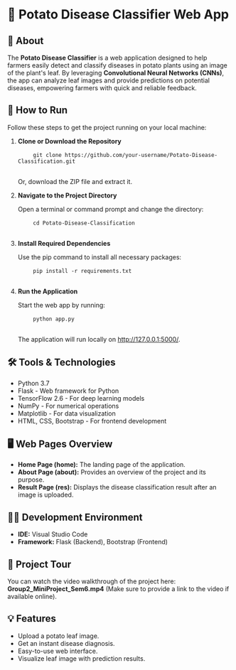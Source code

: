 <h1>🌿 Potato Disease Classifier Web App</h1>

<h2>📖 About</h2>
<p>
  The <strong>Potato Disease Classifier</strong> is a web application designed to help farmers easily detect and classify diseases in potato plants using an image of the plant's leaf. By leveraging <strong>Convolutional Neural Networks (CNNs)</strong>, the app can analyze leaf images and provide predictions on potential diseases, empowering farmers with quick and reliable feedback.
</p>

<h2>🚀 How to Run</h2>
<p>Follow these steps to get the project running on your local machine:</p>

<ol>
  <li><strong>Clone or Download the Repository</strong></li>
  <pre>
    <code>git clone https://github.com/your-username/Potato-Disease-Classification.git</code>
  </pre>
  <p>Or, download the ZIP file and extract it.</p>

  <li><strong>Navigate to the Project Directory</strong></li>
  <p>Open a terminal or command prompt and change the directory:</p>
  <pre>
    <code>cd Potato-Disease-Classification</code>
  </pre>

  <li><strong>Install Required Dependencies</strong></li>
  <p>Use the pip command to install all necessary packages:</p>
  <pre>
    <code>pip install -r requirements.txt</code>
  </pre>

  <li><strong>Run the Application</strong></li>
  <p>Start the web app by running:</p>
  <pre>
    <code>python app.py</code>
  </pre>
  <p>The application will run locally on <a href="http://127.0.0.1:5000/">http://127.0.0.1:5000/</a>.</p>
</ol>

<h2>🛠️ Tools & Technologies</h2>
<ul>
  <li>Python 3.7</li>
  <li>Flask - Web framework for Python</li>
  <li>TensorFlow 2.6 - For deep learning models</li>
  <li>NumPy - For numerical operations</li>
  <li>Matplotlib - For data visualization</li>
  <li>HTML, CSS, Bootstrap - For frontend development</li>
</ul>

<h2>🖥️ Web Pages Overview</h2>
<ul>
  <li><strong>Home Page (home):</strong> The landing page of the application.</li>
  <li><strong>About Page (about):</strong> Provides an overview of the project and its purpose.</li>
  <li><strong>Result Page (res):</strong> Displays the disease classification result after an image is uploaded.</li>
</ul>

<h2>🧑‍💻 Development Environment</h2>
<ul>
  <li><strong>IDE:</strong> Visual Studio Code</li>
  <li><strong>Framework:</strong> Flask (Backend), Bootstrap (Frontend)</li>
</ul>

<h2>🎥 Project Tour</h2>
<p>You can watch the video walkthrough of the project here: <strong>Group2_MiniProject_Sem6.mp4</strong> (Make sure to provide a link to the video if available online).</p>

<h2>💡 Features</h2>
<ul>
  <li>Upload a potato leaf image.</li>
  <li>Get an instant disease diagnosis.</li>
  <li>Easy-to-use web interface.</li>
  <li>Visualize leaf image with prediction results.</li>
</ul>

